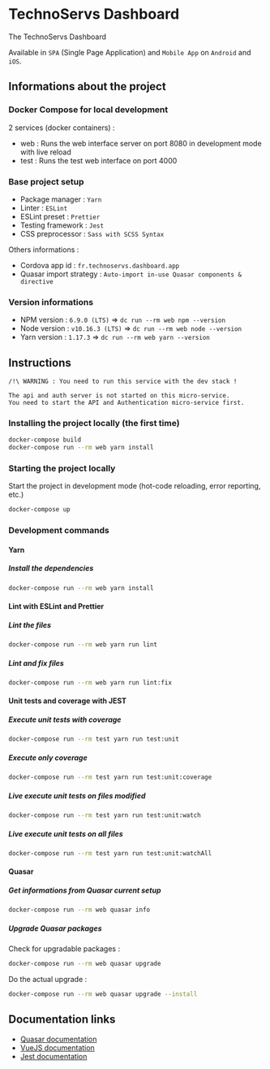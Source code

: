 # TechnoServs Dashboard

The TechnoServs Dashboard

Available in `SPA` (Single Page Application) and `Mobile App` on `Android` and `iOS`.

## Informations about the project

### Docker Compose for local development

2 services (docker containers) :

- web : Runs the web interface server on port 8080 in development mode with live reload
- test : Runs the test web interface on port 4000

### Base project setup

- Package manager : `Yarn`
- Linter : `ESLint`
- ESLint preset : `Prettier`
- Testing framework : `Jest`
- CSS preprocessor : `Sass with SCSS Syntax`

Others informations :

- Cordova app id : `fr.technoservs.dashboard.app`
- Quasar import strategy : `Auto-import in-use Quasar components & directive`

### Version informations

- NPM version : `6.9.0 (LTS)` => `dc run --rm web npm --version`
- Node version : `v10.16.3 (LTS)` => `dc run --rm web node --version`
- Yarn version : `1.17.3` => `dc run --rm web yarn --version`

## Instructions

```
/!\ WARNING : You need to run this service with the dev stack !

The api and auth server is not started on this micro-service.
You need to start the API and Authentication micro-service first.
```


### Installing the project locally (the first time)

```bash
docker-compose build
docker-compose run --rm web yarn install
```

### Starting the project locally

Start the project in development mode (hot-code reloading, error reporting, etc.)

```bash
docker-compose up
```

### Development commands

#### Yarn

##### Install the dependencies

```bash
docker-compose run --rm web yarn install
```

#### Lint with ESLint and Prettier

##### Lint the files

```bash
docker-compose run --rm web yarn run lint
```

##### Lint and fix files

```bash
docker-compose run --rm web yarn run lint:fix
```

#### Unit tests and coverage with JEST

##### Execute unit tests with coverage

```bash
docker-compose run --rm test yarn run test:unit
```

##### Execute only coverage

```bash
docker-compose run --rm test yarn run test:unit:coverage
```

##### Live execute unit tests on files modified

```bash
docker-compose run --rm test yarn run test:unit:watch
```

##### Live execute unit tests on all files

```bash
docker-compose run --rm test yarn run test:unit:watchAll
```

#### Quasar

##### Get informations from Quasar current setup

```bash
docker-compose run --rm web quasar info
```

##### Upgrade Quasar packages

Check for upgradable packages :
```bash
docker-compose run --rm web quasar upgrade
```

Do the actual upgrade :
```bash
docker-compose run --rm web quasar upgrade --install
```

## Documentation links

- [Quasar documentation](https://quasar.dev/introduction-to-quasar)
- [VueJS documentation](https://vuejs.org/v2/guide/)
- [Jest documentation](https://jestjs.io/en/)
